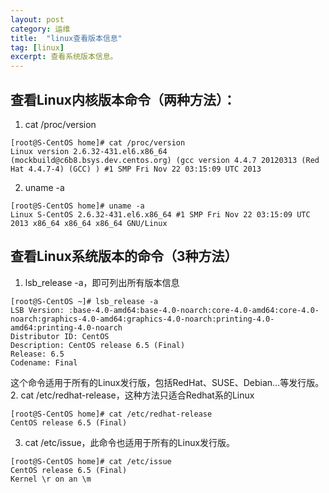 ```yaml
---
layout: post
category: 运维
title:  "linux查看版本信息"
tag: [linux]
excerpt: 查看系统版本信息。
---
```


## 查看Linux内核版本命令（两种方法）：

1. cat /proc/version
  ```shell
  [root@S-CentOS home]# cat /proc/version
  Linux version 2.6.32-431.el6.x86_64 (mockbuild@c6b8.bsys.dev.centos.org) (gcc version 4.4.7 20120313 (Red Hat 4.4.7-4) (GCC) ) #1 SMP Fri Nov 22 03:15:09 UTC 2013
  ```
2. uname -a
  ```shell
  [root@S-CentOS home]# uname -a
  Linux S-CentOS 2.6.32-431.el6.x86_64 #1 SMP Fri Nov 22 03:15:09 UTC 2013 x86_64 x86_64 x86_64 GNU/Linux
  ```

## 查看Linux系统版本的命令（3种方法）

1. lsb_release -a，即可列出所有版本信息
  ```shell
  [root@S-CentOS ~]# lsb_release -a
  LSB Version: :base-4.0-amd64:base-4.0-noarch:core-4.0-amd64:core-4.0-noarch:graphics-4.0-amd64:graphics-4.0-noarch:printing-4.0-amd64:printing-4.0-noarch
  Distributor ID: CentOS
  Description: CentOS release 6.5 (Final)
  Release: 6.5
  Codename: Final
  ```
  这个命令适用于所有的Linux发行版，包括RedHat、SUSE、Debian…等发行版。
2. cat /etc/redhat-release，这种方法只适合Redhat系的Linux
  ```shell
  [root@S-CentOS home]# cat /etc/redhat-release
  CentOS release 6.5 (Final)
  ```
3. cat /etc/issue，此命令也适用于所有的Linux发行版。
  ```shell
  [root@S-CentOS home]# cat /etc/issue
  CentOS release 6.5 (Final)
  Kernel \r on an \m
  ```
